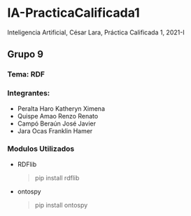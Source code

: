 # IA-PracticaCalificada1
Inteligencia Artificial, César Lara, Práctica Calificada 1, 2021-I
## Grupo 9
### Tema: RDF
### Integrantes:
+ Peralta Haro Katheryn Ximena
+ Quispe Amao Renzo Renato
+ Campó Beraún José Javier
+ Jara Ocas Franklin Hamer

### Modulos Utilizados
* RDFlib
	> pip install rdflib
* ontospy
	> pip install ontospy
